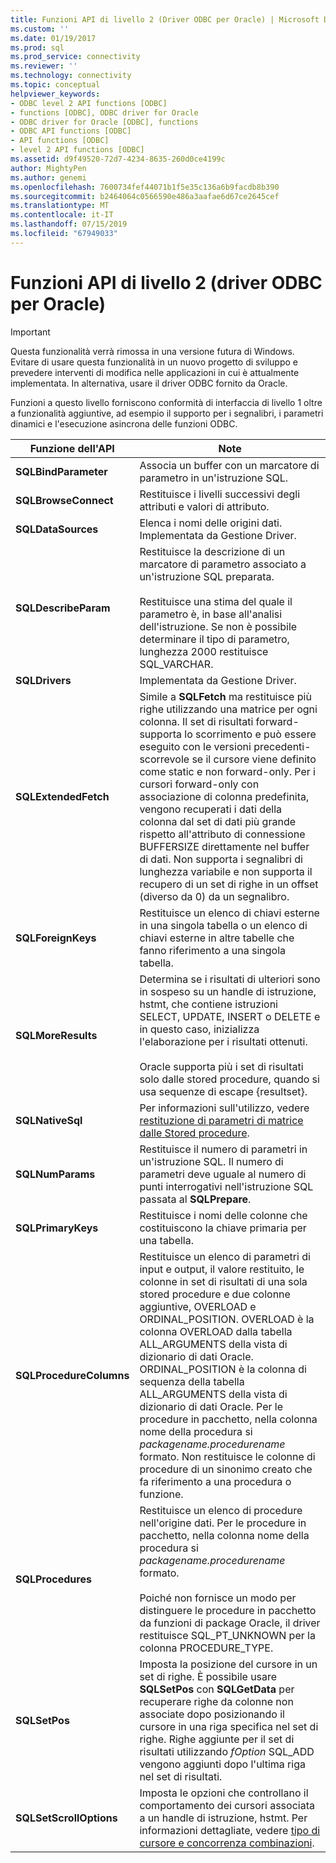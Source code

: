 ```yaml
---
title: Funzioni API di livello 2 (Driver ODBC per Oracle) | Microsoft Docs
ms.custom: ''
ms.date: 01/19/2017
ms.prod: sql
ms.prod_service: connectivity
ms.reviewer: ''
ms.technology: connectivity
ms.topic: conceptual
helpviewer_keywords:
- ODBC level 2 API functions [ODBC]
- functions [ODBC], ODBC driver for Oracle
- ODBC driver for Oracle [ODBC], functions
- ODBC API functions [ODBC]
- API functions [ODBC]
- level 2 API functions [ODBC]
ms.assetid: d9f49520-72d7-4234-8635-260d0ce4199c
author: MightyPen
ms.author: genemi
ms.openlocfilehash: 7600734fef44071b1f5e35c136a6b9facdb8b390
ms.sourcegitcommit: b2464064c0566590e486a3aafae6d67ce2645cef
ms.translationtype: MT
ms.contentlocale: it-IT
ms.lasthandoff: 07/15/2019
ms.locfileid: "67949033"
---
```

# <a name="level-2-api-functions-odbc-driver-for-oracle"></a>Funzioni API di livello 2 (driver ODBC per Oracle)
> [!IMPORTANT]  
>  Questa funzionalità verrà rimossa in una versione futura di Windows. Evitare di usare questa funzionalità in un nuovo progetto di sviluppo e prevedere interventi di modifica nelle applicazioni in cui è attualmente implementata. In alternativa, usare il driver ODBC fornito da Oracle.  
  
 Funzioni a questo livello forniscono conformità di interfaccia di livello 1 oltre a funzionalità aggiuntive, ad esempio il supporto per i segnalibri, i parametri dinamici e l'esecuzione asincrona delle funzioni ODBC.  
  
|Funzione dell'API|Note|  
|------------------|-----------|  
|**SQLBindParameter**|Associa un buffer con un marcatore di parametro in un'istruzione SQL.|  
|**SQLBrowseConnect**|Restituisce i livelli successivi degli attributi e valori di attributo.|  
|**SQLDataSources**|Elenca i nomi delle origini dati. Implementata da Gestione Driver.|  
|**SQLDescribeParam**|Restituisce la descrizione di un marcatore di parametro associato a un'istruzione SQL preparata.<br /><br /> Restituisce una stima del quale il parametro è, in base all'analisi dell'istruzione. Se non è possibile determinare il tipo di parametro, lunghezza 2000 restituisce SQL_VARCHAR.|  
|**SQLDrivers**|Implementata da Gestione Driver.|  
|**SQLExtendedFetch**|Simile a **SQLFetch** ma restituisce più righe utilizzando una matrice per ogni colonna. Il set di risultati forward-supporta lo scorrimento e può essere eseguito con le versioni precedenti-scorrevole se il cursore viene definito come static e non forward-only. Per i cursori forward-only con associazione di colonna predefinita, vengono recuperati i dati della colonna dal set di dati più grande rispetto all'attributo di connessione BUFFERSIZE direttamente nel buffer di dati. Non supporta i segnalibri di lunghezza variabile e non supporta il recupero di un set di righe in un offset (diverso da 0) da un segnalibro.|  
|**SQLForeignKeys**|Restituisce un elenco di chiavi esterne in una singola tabella o un elenco di chiavi esterne in altre tabelle che fanno riferimento a una singola tabella.|  
|**SQLMoreResults**|Determina se i risultati di ulteriori sono in sospeso su un handle di istruzione, hstmt, che contiene istruzioni SELECT, UPDATE, INSERT o DELETE e in questo caso, inizializza l'elaborazione per i risultati ottenuti.<br /><br /> Oracle supporta più i set di risultati solo dalle stored procedure, quando si usa sequenze di escape {resultset}.|  
|**SQLNativeSql**|Per informazioni sull'utilizzo, vedere [restituzione di parametri di matrice dalle Stored procedure](../../odbc/microsoft/returning-array-parameters-from-stored-procedures.md).|  
|**SQLNumParams**|Restituisce il numero di parametri in un'istruzione SQL. Il numero di parametri deve uguale al numero di punti interrogativi nell'istruzione SQL passata al **SQLPrepare**.|  
|**SQLPrimaryKeys**|Restituisce i nomi delle colonne che costituiscono la chiave primaria per una tabella.|  
|**SQLProcedureColumns**|Restituisce un elenco di parametri di input e output, il valore restituito, le colonne in set di risultati di una sola stored procedure e due colonne aggiuntive, OVERLOAD e ORDINAL_POSITION. OVERLOAD è la colonna OVERLOAD dalla tabella ALL_ARGUMENTS della vista di dizionario di dati Oracle. ORDINAL_POSITION è la colonna di sequenza della tabella ALL_ARGUMENTS della vista di dizionario di dati Oracle. Per le procedure in pacchetto, nella colonna nome della procedura si *packagename.procedurename* formato. Non restituisce le colonne di procedure di un sinonimo creato che fa riferimento a una procedura o funzione.|  
|**SQLProcedures**|Restituisce un elenco di procedure nell'origine dati. Per le procedure in pacchetto, nella colonna nome della procedura si *packagename.procedurename* formato.<br /><br /> Poiché non fornisce un modo per distinguere le procedure in pacchetto da funzioni di package Oracle, il driver restituisce SQL_PT_UNKNOWN per la colonna PROCEDURE_TYPE.|  
|**SQLSetPos**|Imposta la posizione del cursore in un set di righe. È possibile usare **SQLSetPos** con **SQLGetData** per recuperare righe da colonne non associate dopo posizionando il cursore in una riga specifica nel set di righe. Righe aggiunte per il set di risultati utilizzando *fOption* SQL_ADD vengono aggiunti dopo l'ultima riga nel set di risultati.|  
|**SQLSetScrollOptions**|Imposta le opzioni che controllano il comportamento dei cursori associata a un handle di istruzione, hstmt. Per informazioni dettagliate, vedere [tipo di cursore e concorrenza combinazioni](../../odbc/microsoft/cursor-type-and-concurrency-combinations.md).|

